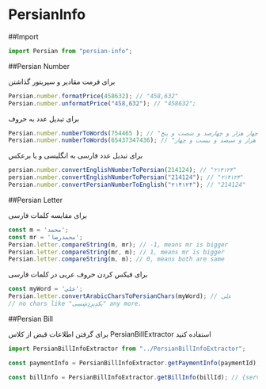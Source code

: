 # PersianInfo

##Import

```js
import Persian from "persian-info";
```

##Persian Number

برای فرمت مقادیر و سپریتور گذاشتن

```js
Persian.number.formatPrice(458632); // "458,632"
Persian.number.unformatPrice("458,632"); // "458632";
```

برای تبدیل عدد به حروف

```js
Persian.number.numberToWords(754465 ); // "هفتصد و پنجاه و چهار هزار و چهارصد و شصت و پنج"
Persian.number.numberToWords(65437347436); // "شش میلیون میلیارد و پانصد و چهل و سه تریلیون و هفتصد و سی و چهار میلیارد و هفتصد و چهل و سه میلیون و ششصد و چهل و یک هزار و سیصد و بیست و چهار "
```

برای تبدیل عدد فارسی به انگلیسی و یا برعکس

```js
persian.number.convertEnglishNumberToPersian(214124); // "۲۱۴۱۲۴"
persian.number.convertEnglishNumberToPersian("214124"); // "۲۱۴۱۲۴"
Persian.number.convertPersianNumberToEnglish("۲۱۴۱۲۴"); // "214124"
```


##Persian Letter

برای مقایسه کلمات فارسی

```js
const m = 'محمد';
const mr = 'محمدرضا';
Persian.letter.compareString(m, mr); // -1, means mr is bigger
Persian.letter.compareString(mr, m); // 1, means mr is bigger
Persian.letter.compareString(m, m); // 0, means both are same

```
برای فیکس کردن حروف عربی در کلمات فارسی

```js
const myWord = 'علي';
Persian.letter.convertArabicCharsToPersianChars(myWord); // علی
// no chars like "يك‍دِبِزِذِِشِِسِى" any more.
```

##Persian Bill

برای گرفتن اطلاعات قبض از کلاس PersianBillExtractor استفاده کنید

```js
import PersianBillInfoExtractor from "../PersianBillInfoExtractor";

const paymentInfo = PersianBillInfoExtractor.getPaymentInfo(paymentId); // {billPrice, yearCode, period}

const billInfo = PersianBillInfoExtractor.getBillInfo(billId); // {serviceType, placeCode, subscribeNumber, serviceImage}
```
